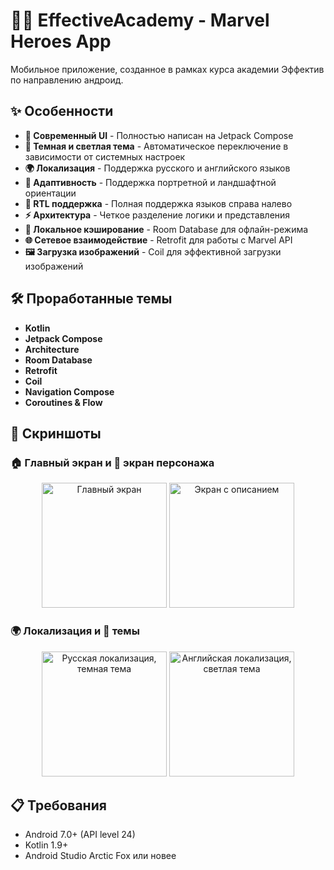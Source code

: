 # 🦸‍♂️ EffectiveAcademy - Marvel Heroes App

Мобильное приложение, созданное в рамках курса академии Эффектив по направлению андроид.

## ✨ Особенности

- **🎨 Современный UI** - Полностью написан на Jetpack Compose
- **🌙 Темная и светлая тема** - Автоматическое переключение в зависимости от системных настроек
- **🌍 Локализация** - Поддержка русского и английского языков
- **📱 Адаптивность** - Поддержка портретной и ландшафтной ориентации
- **🔄 RTL поддержка** - Полная поддержка языков справа налево
- **⚡ Архитектура** - Четкое разделение логики и представления
- **💾 Локальное кэширование** - Room Database для офлайн-режима
- **🌐 Сетевое взаимодействие** - Retrofit для работы с Marvel API
- **🖼️ Загрузка изображений** - Coil для эффективной загрузки изображений


## 🛠️ Проработанные темы
- **Kotlin** 
- **Jetpack Compose** 
- **Architecture** 
- **Room Database** 
- **Retrofit** 
- **Coil** 
- **Navigation Compose** 
- **Coroutines & Flow** 

## 📱 Скриншоты

### 🏠 Главный экран и 👤 экран персонажа
<p align="center">
  <img src="https://sun9-77.userapi.com/impg/RZPHXvPP9vC8Zv2vXoSlJ4Y7TJV5PcGXn1Qn2w/NEyz6HPavTM.jpg?size=576x1280&quality=95&sign=5b2d446efba6bfc1f35c7513a25a86d5&type=album" width="200" alt="Главный экран">
  <img src="https://sun9-25.userapi.com/impg/iI_W2k01jo61aYH2i54L6HzhbdH4ugKHOE_6UQ/TzNx7GS1_Co.jpg?size=576x1280&quality=95&sign=5168cdc2b662027a1023e1a3a3286255&type=album" width="200" alt="Экран с описанием">
</p>

### 🌍 Локализация и 🌙 темы
<p align="center">
  <img src="https://sun9-32.userapi.com/impg/Cfd9fgVfwSbfCYS2RcsqUlLXs1K1Vo5kj-15tg/ALMshL3KztA.jpg?size=576x1280&quality=95&sign=021005e21164b39a2903a070d61ee14e&type=album" width="200" alt="Русская локализация, темная тема">
  <img src="https://sun9-60.userapi.com/impg/YvxsfCcNaJpFZJqYslfZyBScviXCUscnriC_1w/UCoUPsYTJ_w.jpg?size=576x1280&quality=95&sign=fdbaeb08611cf7131a8f932151b8b537&type=album" width="200" alt="Английская локализация, светлая тема">
</p>

## 📋 Требования

- Android 7.0+ (API level 24)
- Kotlin 1.9+
- Android Studio Arctic Fox или новее
